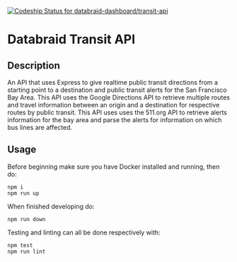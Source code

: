 [ ![Codeship Status for databraid-dashboard/transit-api](https://app.codeship.com/projects/459d8c80-5ead-0135-6b43-16bdadfc7181/status?branch=master)](https://app.codeship.com/projects/238758)

# Databraid Transit API

## Description

An API that uses Express to give realtime public transit directions from a starting point to a destination and public transit alerts for the San Francisco Bay Area. This API uses the Google Directions API to retrieve multiple routes and travel information between an origin and a destination for respective routes by public transit. This API uses uses the 511.org API to retrieve alerts information for the bay area and parse the alerts for information on which bus lines are affected.

## Usage

Before beginning make sure you have Docker installed and running, then do:

```
npm i
npm run up
```

When finished developing do:

```
npm run down
```

Testing and linting can all be done respectively with:

```
npm test
npm run lint
```
